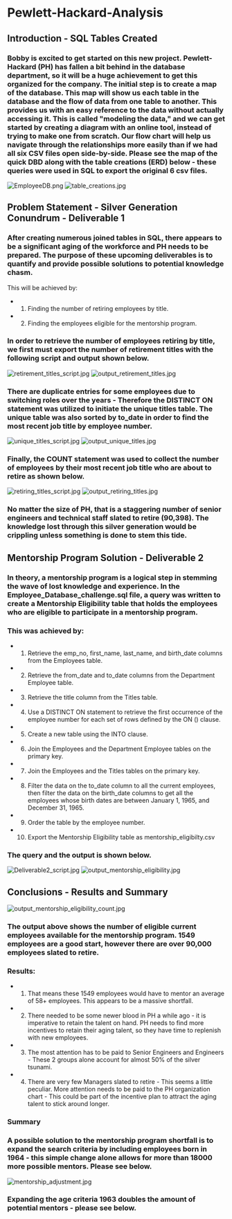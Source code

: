 # Pewlett-Hackard-Analysis
## Introduction - SQL Tables Created
### Bobby is excited to get started on this new project. Pewlett-Hackard (PH) has fallen a bit behind in the database department, so it will be a huge achievement to get this organized for the company.  The initial step is to create a map of the database. This map will show us each table in the database and the flow of data from one table to another.  This provides us with an easy reference to the data without actually accessing it. This is called "modeling the data," and we can get started by creating a diagram with an online tool, instead of trying to make one from scratch. Our flow chart will help us navigate through the relationships more easily than if we had all six CSV files open side-by-side.  Please see the map of the quick DBD along with the table creations (ERD) below - these queries were used in SQL to export the original 6 csv files.
![EmployeeDB.png](EmployeeDB.png)
![table_creations.jpg](table_creations.jpg)

## Problem Statement - Silver Generation Conundrum - Deliverable 1
### After creating numerous joined tables in SQL, there appears to be a significant aging of the workforce and PH needs to be prepared.  The purpose of these upcoming deliverables is to quantify and provide possible solutions to potential knowledge chasm.  
This will be achieved by: 
* 1. Finding the number of retiring employees by title.
* 2. Finding the employees eligible for the mentorship program.
### In order to retrieve the number of employees retiring by title, we first must export the number of retirement titles with the following script and output shown below.
![retirement_titles_script.jpg](retirement_titles_script.jpg)
![output_retirement_titles.jpg](output_retirement_titles.jpg)
### There are duplicate entries for some employees due to switching roles over the years - Therefore the DISTINCT ON statement was utilized to initiate the unique titles table.  The unique table was also sorted by to_date in order to find the most recent job title by employee number.
![unique_titles_script.jpg](unique_titles_script.jpg)
![output_unique_titles.jpg](output_unique_titles.jpg)
### Finally, the COUNT statement was used to collect the number of employees by their most recent job title who are about to retire as shown below.  
![retiring_titles_script.jpg](retiring_titles_script.jpg)
![output_retiring_titles.jpg](output_retiring_titles.jpg)
### No matter the size of PH, that is a staggering number of senior engineers and technical staff slated to retire (90,398).  The knowledge lost through this silver generation would be crippling unless something is done to stem this tide.
## Mentorship Program Solution - Deliverable 2
### In theory, a mentorship program is a logical step in stemming the wave of lost knowledge and experience.  In the Employee_Database_challenge.sql file, a query was written to create a Mentorship Eligibility table that holds the employees who are eligible to participate in a mentorship program.  
### This was achieved by:
* 1. Retrieve the emp_no, first_name, last_name, and birth_date columns from the Employees table.
* 2. Retrieve the from_date and to_date columns from the Department Employee table.
* 3. Retrieve the title column from the Titles table.
* 4. Use a DISTINCT ON statement to retrieve the first occurrence of the employee number for each set of rows defined by the ON () clause.
* 5. Create a new table using the INTO clause.
* 6. Join the Employees and the Department Employee tables on the primary key.
* 7. Join the Employees and the Titles tables on the primary key.
* 8. Filter the data on the to_date column to all the current employees, then filter the data on the birth_date columns to get all the employees whose birth dates are between January 1, 1965, and December 31, 1965.
* 9. Order the table by the employee number.
* 10. Export the Mentorship Eligibility table as mentorship_eligibilty.csv
### The query and the output is shown below.
![Deliverable2_script.jpg](Deliverable2_script.jpg)
![output_mentorship_eligibility.jpg](output_mentorship_eligibility.jpg)
## Conclusions - Results and Summary
![output_mentorship_eligibility_count.jpg](output_mentorship_eligibility_count.jpg)
### The output above shows the number of eligible current employees available for the mentorship program.  1549 employees are a good start, however there are over 90,000 employees slated to retire.  
### Results:
* 1. That means these 1549 employees would have to mentor an average of 58+ employees.  This appears to be a massive shortfall.
* 2. There needed to be some newer blood in PH a while ago - it is imperative to retain the talent on hand.  PH needs to find more incentives to retain their aging talent, so they have time to replenish with new employees.
* 3. The most attention has to be paid to Senior Engineers and Engineers - These 2 groups alone account for almost 50% of the silver tsunami.
* 4. There are very few Managers slated to retire - This seems a little peculiar.  More attention needs to be paid to the PH organization chart - This could be part of the incentive plan to attract the aging talent to stick around longer.

### Summary
### A possible solution to the mentorship program shortfall is to expand the search criteria by including employees born in 1964 - this simple change alone allows for more than 18000 more possible mentors.  Please see below.
![mentorship_adjustment.jpg](mentorship_adjustment.jpg)
### Expanding the age criteria 1963 doubles the amount of potential mentors - please see below.
